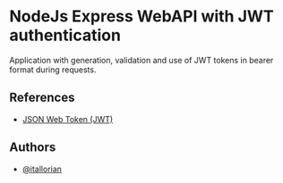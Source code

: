 
# NodeJs Express WebAPI with JWT authentication

Application with generation, validation and use of JWT tokens in bearer format during requests.


## References

 - [JSON Web Token (JWT)](https://jwt.io/)


## Authors

- [@itallorian](https://www.github.com/itallorian)

